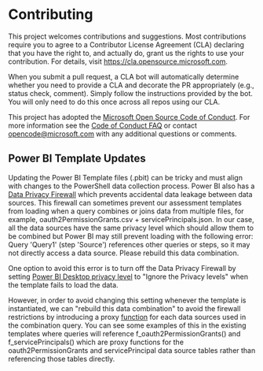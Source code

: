 # Contributing

This project welcomes contributions and suggestions.  Most contributions require you to agree to a
Contributor License Agreement (CLA) declaring that you have the right to, and actually do, grant us
the rights to use your contribution. For details, visit <https://cla.opensource.microsoft.com>.

When you submit a pull request, a CLA bot will automatically determine whether you need to provide
a CLA and decorate the PR appropriately (e.g., status check, comment). Simply follow the instructions
provided by the bot. You will only need to do this once across all repos using our CLA.

This project has adopted the [Microsoft Open Source Code of Conduct](https://opensource.microsoft.com/codeofconduct/).
For more information see the [Code of Conduct FAQ](https://opensource.microsoft.com/codeofconduct/faq/) or
contact [opencode@microsoft.com](mailto:opencode@microsoft.com) with any additional questions or comments.

<!-- ## Build -->

<!-- ## Test -->

## Power BI Template Updates

Updating the Power BI Template files (.pbit) can be tricky and must align with changes to the PowerShell data collection process. Power BI also has a [Data Privacy Firewall](https://docs.microsoft.com/en-us/power-query/dataprivacyfirewall) which prevents accidental data leakage between data sources. This firewall can sometimes prevent our assessment templates from loading when a query combines or joins data from multiple files, for example, oauth2PermissionGrants.csv + servicePrincipals.json. In our case, all the data sources have the same privacy level which should allow them to be combined but Power BI may still prevent loading with the following error:
Query 'Query1' (step 'Source') references other queries or steps, so it may not directly access a data source. Please rebuild this data combination.

One option to avoid this error is to turn off the Data Privacy Firewall by setting [Power BI Desktop privacy level](https://docs.microsoft.com/en-us/power-bi/enterprise/desktop-privacy-levels) to "Ignore the Privacy levels" when the template fails to load the data.

However, in order to avoid changing this setting whenever the template is instantiated, we can "rebuild this data combination" to avoid the firewall restrictions by introducing a proxy [function](https://docs.microsoft.com/en-us/power-query/custom-function) for each data sources used in the combination query. You can see some examples of this in the existing templates where queries will reference f_oauth2PermissionGrants() and f_servicePrincipals() which are proxy functions for the oauth2PermissionGrants and servicePrincipal data source tables rather than referencing those tables directly.
